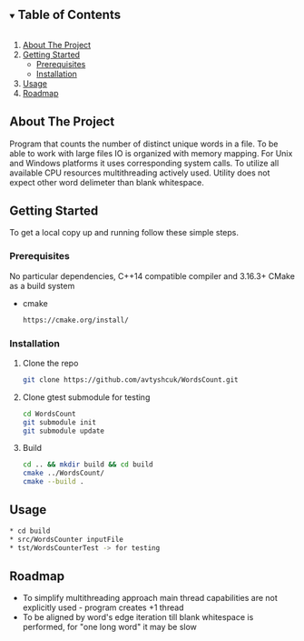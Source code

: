 <!-- TABLE OF CONTENTS -->
<details open="open">
  <summary><h2 style="display: inline-block">Table of Contents</h2></summary>
  <ol>
    <li>
      <a href="#about-the-project">About The Project</a>
    </li>
    <li>
      <a href="#getting-started">Getting Started</a>
      <ul>
        <li><a href="#prerequisites">Prerequisites</a></li>
        <li><a href="#installation">Installation</a></li>
      </ul>
    </li>
    <li><a href="#usage">Usage</a></li>
    <li><a href="#roadmap">Roadmap</a></li>
  </ol>
</details>

<!-- ABOUT THE PROJECT -->
## About The Project

Program that counts the number of distinct unique words in a file.
To be able to work with large files IO is organized with memory mapping.
For Unix and Windows platforms it uses corresponding system calls.
To utilize all available CPU resources multithreading actively used.
Utility does not expect other word delimeter than blank whitespace.

<!-- GETTING STARTED -->
## Getting Started

To get a local copy up and running follow these simple steps.

### Prerequisites

No particular dependencies, C++14 compatible compiler and 3.16.3+ CMake as a build system
* cmake
  ```sh
  https://cmake.org/install/
  ```

### Installation

1. Clone the repo
   ```sh
   git clone https://github.com/avtyshcuk/WordsCount.git
   ```
2. Clone gtest submodule for testing
   ```sh
   cd WordsCount
   git submodule init
   git submodule update
   ```
2. Build
   ```sh
   cd .. && mkdir build && cd build
   cmake ../WordsCount/
   cmake --build .
   ```

<!-- USAGE EXAMPLES -->
## Usage
   ```sh
* cd build
* src/WordsCounter inputFile
* tst/WordsCounterTest -> for testing
   ```


<!-- ROADMAP -->
## Roadmap
 
* To simplify multithreading approach main thread capabilities are not explicitly used - program creates +1 thread
* To be aligned by word's edge iteration till blank whitespace is performed, for "one long word" it may be slow


